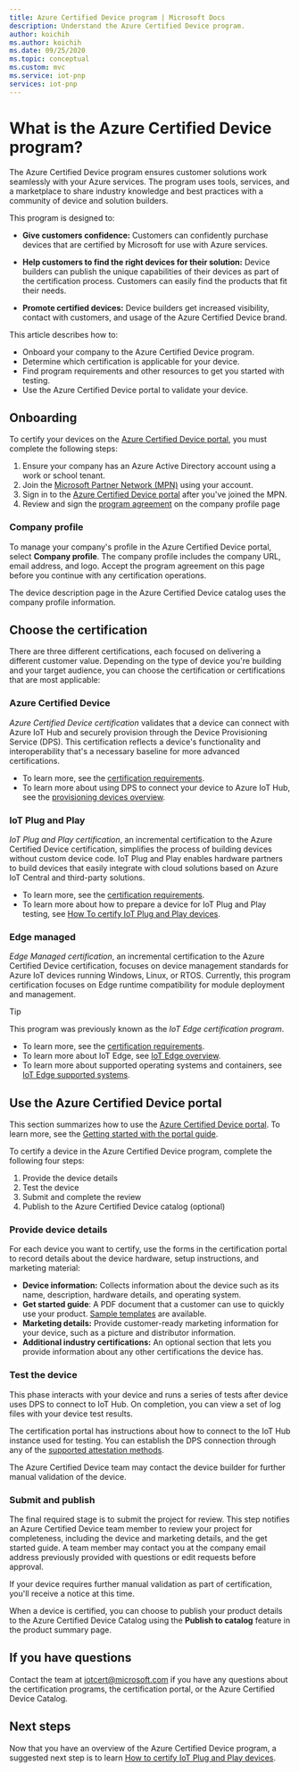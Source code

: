 ```yaml
---
title: Azure Certified Device program | Microsoft Docs
description: Understand the Azure Certified Device program.
author: koichih
ms.author: koichih
ms.date: 09/25/2020
ms.topic: conceptual
ms.custom: mvc
ms.service: iot-pnp
services: iot-pnp
---
```


# What is the Azure Certified Device program?

The Azure Certified Device program ensures customer solutions work seamlessly with your Azure services. The program uses tools, services, and a marketplace to share industry knowledge and best practices with a community of device and solution builders.

This program is designed to:

- **Give customers confidence:** Customers can confidently purchase devices that are certified by Microsoft for use with Azure services.

- **Help customers to find the right devices for their solution:** Device builders can publish the unique capabilities of their devices as part of the certification process. Customers can easily find the products that fit their needs.

- **Promote certified devices:** Device builders get increased visibility, contact with customers, and usage of the Azure Certified Device brand.

This article describes how to:

- Onboard your company to the Azure Certified Device program.
- Determine which certification is applicable for your device.
- Find program requirements and other resources to get you started with testing.
- Use the Azure Certified Device portal to validate your device.

## Onboarding

To certify your devices on the [Azure Certified Device portal](https://aka.ms/acdp), you must complete the following steps:

1. Ensure your company has an Azure Active Directory account using a work or school tenant.
2. Join the [Microsoft Partner Network (MPN)](https://partner.microsoft.com/) using your account.
3. Sign in to the [Azure Certified Device portal](https://aka.ms/acdp) after you've joined the MPN.
4. Review and sign the [program agreement](https://aka.ms/acdagreement) on the company profile page

### Company profile

To manage your company's profile in the Azure Certified Device portal, select **Company profile**. The company profile includes the company URL, email address, and logo. Accept the program agreement on this page before you continue with any certification operations.

The device description page in the Azure Certified Device catalog uses the company profile information.

## Choose the certification

There are three different certifications, each focused on delivering a different customer value. Depending on the type of device you're building and your target audience, you can choose the certification or certifications that are most applicable:

### Azure Certified Device

_Azure Certified Device certification_ validates that a device can connect with Azure IoT Hub and securely provision through the Device Provisioning Service (DPS). This certification reflects a device's functionality and interoperability that's a necessary baseline for more advanced certifications.

- To learn more, see the [certification requirements](https://aka.ms/acdrequirements).
- To learn more about using DPS to connect your device to Azure IoT Hub, see the [provisioning devices overview](../iot-dps/about-iot-dps.md).

### IoT Plug and Play

_IoT Plug and Play certification_, an incremental certification to the Azure Certified Device certification, simplifies the process of building devices without custom device code. IoT Plug and Play enables hardware partners to build devices that easily integrate with cloud solutions based on Azure IoT Central and third-party solutions.

- To learn more, see the [certification requirements](https://aka.ms/acdiotpnprequirements).
- To learn more about how to prepare a device for IoT Plug and Play testing, see [How To certify IoT Plug and Play devices](howto-certify-device.md).

### Edge managed

_Edge Managed certification_, an incremental certification to the Azure Certified Device certification, focuses on device management standards for Azure IoT devices running Windows, Linux, or RTOS. Currently, this program certification focuses on Edge runtime compatibility for module deployment and management.

> [!TIP]
> This program was previously known as the _IoT Edge certification program_.

- To learn more, see the [certification requirements](https://aka.ms/acdedgemanagedrequirements).
- To learn more about IoT Edge, see [IoT Edge overview](../iot-edge/about-iot-edge.md).
- To learn more about supported operating systems and containers, see [IoT Edge supported systems](../iot-edge/support.md).

## Use the Azure Certified Device portal

This section summarizes how to use the [Azure Certified Device portal](https://certify.azure.com). To learn more, see the [Getting started with the portal guide](https://aka.ms/acdhelp).

To certify a device in the Azure Certified Device program, complete the following four steps:

1. Provide the device details
2. Test the device
3. Submit and complete the review
4. Publish to the Azure Certified Device catalog (optional)

### Provide device details

For each device you want to certify, use the forms in the certification portal to record details about the device hardware, setup instructions, and marketing material:

- **Device information:** Collects information about the device such as its name, description, hardware details, and operating system.
- **Get started guide**: A PDF document that a customer can use to quickly use your product. [Sample templates](https://aka.ms/GSTemplate) are available.
- **Marketing details:** Provide customer-ready marketing information for your device, such as a picture and distributor information.
- **Additional industry certifications:** An optional section that lets you provide information about any other certifications the device has.

### Test the device

This phase interacts with your device and runs a series of tests after device uses DPS to connect to IoT Hub. On completion, you can view a set of log files with your device test results.

The certification portal has instructions about how to connect to the IoT Hub instance used for testing. You can establish the DPS connection through any of the [supported attestation methods](../iot-dps/concepts-service.md#attestation-mechanism).

The Azure Certified Device team may contact the device builder for further manual validation of the device.

### Submit and publish

The final required stage is to submit the project for review. This step notifies an Azure Certified Device team member to review your project for completeness, including the device and marketing details, and the get started guide. A team member may contact you at the company email address previously provided with questions or edit requests before approval.

If your device requires further manual validation as part of certification, you'll receive a notice at this time.

When a device is certified, you can choose to publish your product details to the Azure Certified Device Catalog using the **Publish to catalog** feature in the product summary page.

## If you have questions

Contact the team at [iotcert@microsoft.com](mailto:iotcert@microsoft.com?subject=Azure%20Certified%20Device%20question) if you have any questions about the certification programs, the certification portal, or the Azure Certified Device Catalog.

## Next steps

Now that you have an overview of the Azure Certified Device program, a suggested next step is to learn [How to certify IoT Plug and Play devices](howto-certify-device.md).